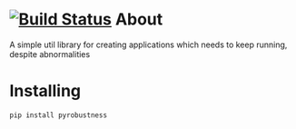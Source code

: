 [![Build Status](https://travis-ci.org/zaibacu/pyRobustness.svg?branch=master)](https://travis-ci.org/zaibacu/pyRobustness)
About
=====
A simple util library for creating applications which needs to keep running, despite abnormalities

Installing
==========
`pip install pyrobustness`
